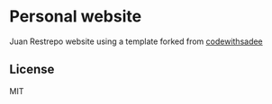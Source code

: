 # Personal website 

Juan Restrepo website using a template forked from [codewithsadee](https://github.com/codewithsadee/vcard-personal-portfolio)


## License

MIT
